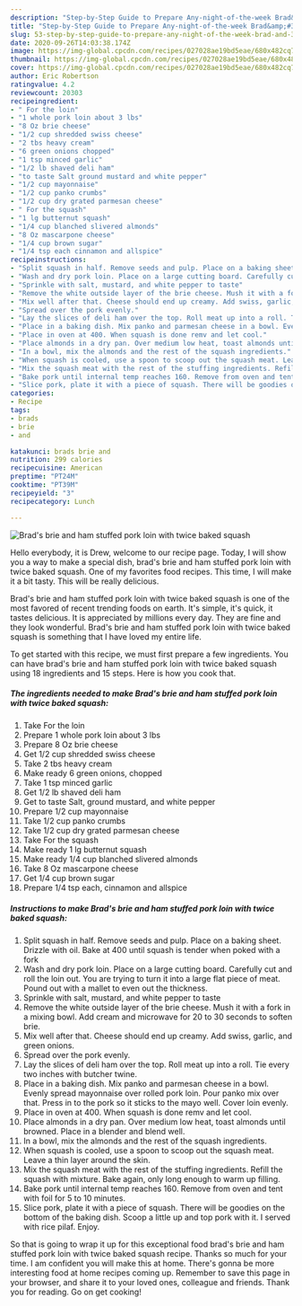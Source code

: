 ```yaml
---
description: "Step-by-Step Guide to Prepare Any-night-of-the-week Brad&amp;#39;s brie and ham stuffed pork loin with twice baked squash"
title: "Step-by-Step Guide to Prepare Any-night-of-the-week Brad&amp;#39;s brie and ham stuffed pork loin with twice baked squash"
slug: 53-step-by-step-guide-to-prepare-any-night-of-the-week-brad-and-39-s-brie-and-ham-stuffed-pork-loin-with-twice-baked-squash
date: 2020-09-26T14:03:38.174Z
image: https://img-global.cpcdn.com/recipes/027028ae19bd5eae/680x482cq70/brads-brie-and-ham-stuffed-pork-loin-with-twice-baked-squash-recipe-main-photo.jpg
thumbnail: https://img-global.cpcdn.com/recipes/027028ae19bd5eae/680x482cq70/brads-brie-and-ham-stuffed-pork-loin-with-twice-baked-squash-recipe-main-photo.jpg
cover: https://img-global.cpcdn.com/recipes/027028ae19bd5eae/680x482cq70/brads-brie-and-ham-stuffed-pork-loin-with-twice-baked-squash-recipe-main-photo.jpg
author: Eric Robertson
ratingvalue: 4.2
reviewcount: 20303
recipeingredient:
- " For the loin"
- "1 whole pork loin about 3 lbs"
- "8 Oz brie cheese"
- "1/2 cup shredded swiss cheese"
- "2 tbs heavy cream"
- "6 green onions chopped"
- "1 tsp minced garlic"
- "1/2 lb shaved deli ham"
- "to taste Salt ground mustard and white pepper"
- "1/2 cup mayonnaise"
- "1/2 cup panko crumbs"
- "1/2 cup dry grated parmesan cheese"
- " For the squash"
- "1 lg butternut squash"
- "1/4 cup blanched slivered almonds"
- "8 Oz mascarpone cheese"
- "1/4 cup brown sugar"
- "1/4 tsp each cinnamon and allspice"
recipeinstructions:
- "Split squash in half. Remove seeds and pulp. Place on a baking sheet. Drizzle with oil. Bake at 400 until squash is tender when poked with a fork"
- "Wash and dry pork loin. Place on a large cutting board. Carefully cut and roll the loin out. You are trying to turn it into a large flat piece of meat. Pound out with a mallet to even out the thickness."
- "Sprinkle with salt, mustard, and white pepper to taste"
- "Remove the white outside layer of the brie cheese. Mush it with a fork in a mixing bowl. Add cream and microwave for 20 to 30 seconds to soften brie."
- "Mix well after that. Cheese should end up creamy. Add swiss, garlic, and green onions."
- "Spread over the pork evenly."
- "Lay the slices of deli ham over the top. Roll meat up into a roll. Tie every two inches with butcher twine."
- "Place in a baking dish. Mix panko and parmesan cheese in a bowl. Evenly spread mayonnaise over rolled pork loin. Pour panko mix over that. Press in to the pork so it sticks to the mayo well. Cover loin evenly."
- "Place in oven at 400. When squash is done remv and let cool."
- "Place almonds in a dry pan. Over medium low heat, toast almonds until browned. Place in a blender and blend well."
- "In a bowl, mix the almonds and the rest of the squash ingredients."
- "When squash is cooled, use a spoon to scoop out the squash meat. Leave a thin layer around the skin."
- "Mix the squash meat with the rest of the stuffing ingredients. Refill the squash with mixture. Bake again, only long enough to warm up filling."
- "Bake pork until internal temp reaches 160. Remove from oven and tent with foil for 5 to 10 minutes."
- "Slice pork, plate it with a piece of squash. There will be goodies on the bottom of the baking dish. Scoop a little up and top pork with it. I served with rice pilaf. Enjoy."
categories:
- Recipe
tags:
- brads
- brie
- and

katakunci: brads brie and 
nutrition: 299 calories
recipecuisine: American
preptime: "PT24M"
cooktime: "PT39M"
recipeyield: "3"
recipecategory: Lunch

---
```



![Brad&#39;s brie and ham stuffed pork loin with twice baked squash](https://img-global.cpcdn.com/recipes/027028ae19bd5eae/680x482cq70/brads-brie-and-ham-stuffed-pork-loin-with-twice-baked-squash-recipe-main-photo.jpg)

Hello everybody, it is Drew, welcome to our recipe page. Today, I will show you a way to make a special dish, brad&#39;s brie and ham stuffed pork loin with twice baked squash. One of my favorites food recipes. This time, I will make it a bit tasty. This will be really delicious.

Brad&#39;s brie and ham stuffed pork loin with twice baked squash is one of the most favored of recent trending foods on earth. It's simple, it's quick, it tastes delicious. It is appreciated by millions every day. They are fine and they look wonderful. Brad&#39;s brie and ham stuffed pork loin with twice baked squash is something that I have loved my entire life.




To get started with this recipe, we must first prepare a few ingredients. You can have brad&#39;s brie and ham stuffed pork loin with twice baked squash using 18 ingredients and 15 steps. Here is how you cook that.

<!--inarticleads1-->

##### The ingredients needed to make Brad&#39;s brie and ham stuffed pork loin with twice baked squash:

1. Take  For the loin
1. Prepare 1 whole pork loin about 3 lbs
1. Prepare 8 Oz brie cheese
1. Get 1/2 cup shredded swiss cheese
1. Take 2 tbs heavy cream
1. Make ready 6 green onions, chopped
1. Take 1 tsp minced garlic
1. Get 1/2 lb shaved deli ham
1. Get to taste Salt, ground mustard, and white pepper
1. Prepare 1/2 cup mayonnaise
1. Take 1/2 cup panko crumbs
1. Take 1/2 cup dry grated parmesan cheese
1. Take  For the squash
1. Make ready 1 lg butternut squash
1. Make ready 1/4 cup blanched slivered almonds
1. Take 8 Oz mascarpone cheese
1. Get 1/4 cup brown sugar
1. Prepare 1/4 tsp each, cinnamon and allspice




<!--inarticleads2-->

##### Instructions to make Brad&#39;s brie and ham stuffed pork loin with twice baked squash:

1. Split squash in half. Remove seeds and pulp. Place on a baking sheet. Drizzle with oil. Bake at 400 until squash is tender when poked with a fork
1. Wash and dry pork loin. Place on a large cutting board. Carefully cut and roll the loin out. You are trying to turn it into a large flat piece of meat. Pound out with a mallet to even out the thickness.
1. Sprinkle with salt, mustard, and white pepper to taste
1. Remove the white outside layer of the brie cheese. Mush it with a fork in a mixing bowl. Add cream and microwave for 20 to 30 seconds to soften brie.
1. Mix well after that. Cheese should end up creamy. Add swiss, garlic, and green onions.
1. Spread over the pork evenly.
1. Lay the slices of deli ham over the top. Roll meat up into a roll. Tie every two inches with butcher twine.
1. Place in a baking dish. Mix panko and parmesan cheese in a bowl. Evenly spread mayonnaise over rolled pork loin. Pour panko mix over that. Press in to the pork so it sticks to the mayo well. Cover loin evenly.
1. Place in oven at 400. When squash is done remv and let cool.
1. Place almonds in a dry pan. Over medium low heat, toast almonds until browned. Place in a blender and blend well.
1. In a bowl, mix the almonds and the rest of the squash ingredients.
1. When squash is cooled, use a spoon to scoop out the squash meat. Leave a thin layer around the skin.
1. Mix the squash meat with the rest of the stuffing ingredients. Refill the squash with mixture. Bake again, only long enough to warm up filling.
1. Bake pork until internal temp reaches 160. Remove from oven and tent with foil for 5 to 10 minutes.
1. Slice pork, plate it with a piece of squash. There will be goodies on the bottom of the baking dish. Scoop a little up and top pork with it. I served with rice pilaf. Enjoy.




So that is going to wrap it up for this exceptional food brad&#39;s brie and ham stuffed pork loin with twice baked squash recipe. Thanks so much for your time. I am confident you will make this at home. There's gonna be more interesting food at home recipes coming up. Remember to save this page in your browser, and share it to your loved ones, colleague and friends. Thank you for reading. Go on get cooking!
